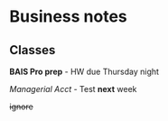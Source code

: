 # Business notes 
## Classes
**BAIS Pro prep** - HW due Thursday night 

*Managerial Acct* - Test **next** week 

~~ignore~~
  
